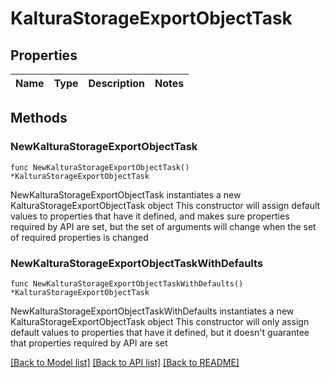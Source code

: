 # KalturaStorageExportObjectTask

## Properties

Name | Type | Description | Notes
------------ | ------------- | ------------- | -------------

## Methods

### NewKalturaStorageExportObjectTask

`func NewKalturaStorageExportObjectTask() *KalturaStorageExportObjectTask`

NewKalturaStorageExportObjectTask instantiates a new KalturaStorageExportObjectTask object
This constructor will assign default values to properties that have it defined,
and makes sure properties required by API are set, but the set of arguments
will change when the set of required properties is changed

### NewKalturaStorageExportObjectTaskWithDefaults

`func NewKalturaStorageExportObjectTaskWithDefaults() *KalturaStorageExportObjectTask`

NewKalturaStorageExportObjectTaskWithDefaults instantiates a new KalturaStorageExportObjectTask object
This constructor will only assign default values to properties that have it defined,
but it doesn't guarantee that properties required by API are set


[[Back to Model list]](../README.md#documentation-for-models) [[Back to API list]](../README.md#documentation-for-api-endpoints) [[Back to README]](../README.md)


